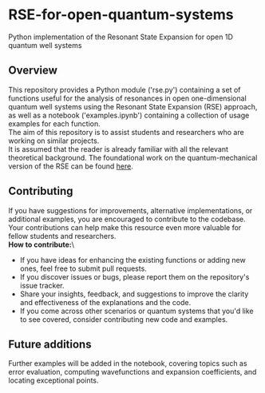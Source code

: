 # RSE-for-open-quantum-systems
Python implementation of the Resonant State Expansion for open 1D quantum well systems

## Overview

This repository provides a Python module ('rse.py') containing a set of functions useful for the analysis of resonances in open one-dimensional quantum well systems using the Resonant State Expansion (RSE) approach, as well as a notebook ('examples.ipynb') containing a collection of usage examples for each function.\
The aim of this repository is to assist students and researchers who are working on similar projects.\
It is assumed that the reader is already familiar with all the relevant theoretical background. The foundational work on the quantum-mechanical version of the RSE can be found [here](https://orca.cardiff.ac.uk/id/eprint/114238/).

## Contributing

If you have suggestions for improvements, alternative implementations, or additional examples, you are encouraged to contribute to the codebase. Your contributions can help make this resource even more valuable for fellow students and researchers.\
**How to contribute:**\
*   If you have ideas for enhancing the existing functions or adding new ones, feel free to submit pull requests.
*   If you discover issues or bugs, please report them on the repository's issue tracker.
*   Share your insights, feedback, and suggestions to improve the clarity and effectiveness of the explanations and the code.
*   If you come across other scenarios or quantum systems that you'd like to see covered, consider contributing new code and examples.

## Future additions

Further examples will be added in the notebook, covering topics such as error evaluation, computing wavefunctions and expansion coefficients, and locating exceptional points.
